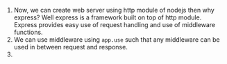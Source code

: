 1. Now, we can create web server using http module of nodejs then why express? Well express is a framework built on top of http module. Express provides easy use of request handling and use of middleware functions. 
2. We can use middleware using `app.use` such that any middleware can be used in between request and response.
3. 